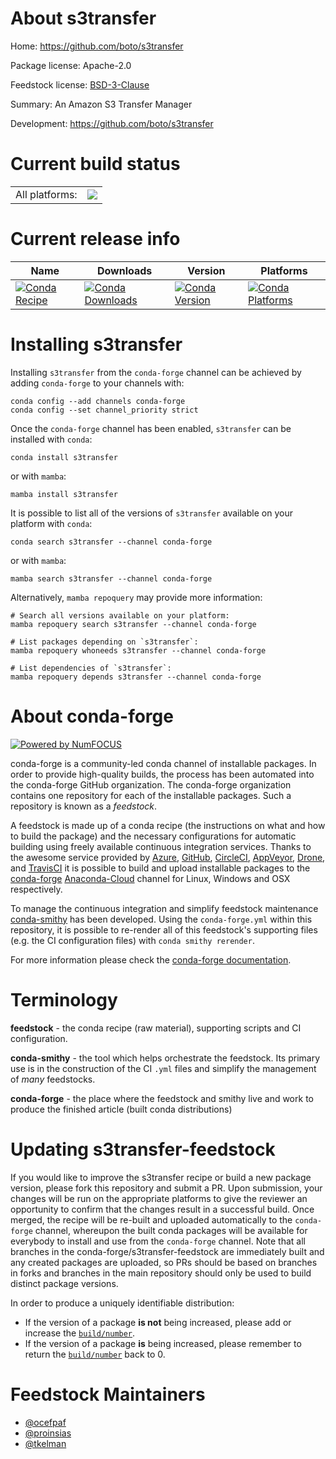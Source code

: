 About s3transfer
================

Home: https://github.com/boto/s3transfer

Package license: Apache-2.0

Feedstock license: [BSD-3-Clause](https://github.com/conda-forge/s3transfer-feedstock/blob/main/LICENSE.txt)

Summary: An Amazon S3 Transfer Manager

Development: https://github.com/boto/s3transfer

Current build status
====================


<table><tr><td>All platforms:</td>
    <td>
      <a href="https://dev.azure.com/conda-forge/feedstock-builds/_build/latest?definitionId=1870&branchName=main">
        <img src="https://dev.azure.com/conda-forge/feedstock-builds/_apis/build/status/s3transfer-feedstock?branchName=main">
      </a>
    </td>
  </tr>
</table>

Current release info
====================

| Name | Downloads | Version | Platforms |
| --- | --- | --- | --- |
| [![Conda Recipe](https://img.shields.io/badge/recipe-s3transfer-green.svg)](https://anaconda.org/conda-forge/s3transfer) | [![Conda Downloads](https://img.shields.io/conda/dn/conda-forge/s3transfer.svg)](https://anaconda.org/conda-forge/s3transfer) | [![Conda Version](https://img.shields.io/conda/vn/conda-forge/s3transfer.svg)](https://anaconda.org/conda-forge/s3transfer) | [![Conda Platforms](https://img.shields.io/conda/pn/conda-forge/s3transfer.svg)](https://anaconda.org/conda-forge/s3transfer) |

Installing s3transfer
=====================

Installing `s3transfer` from the `conda-forge` channel can be achieved by adding `conda-forge` to your channels with:

```
conda config --add channels conda-forge
conda config --set channel_priority strict
```

Once the `conda-forge` channel has been enabled, `s3transfer` can be installed with `conda`:

```
conda install s3transfer
```

or with `mamba`:

```
mamba install s3transfer
```

It is possible to list all of the versions of `s3transfer` available on your platform with `conda`:

```
conda search s3transfer --channel conda-forge
```

or with `mamba`:

```
mamba search s3transfer --channel conda-forge
```

Alternatively, `mamba repoquery` may provide more information:

```
# Search all versions available on your platform:
mamba repoquery search s3transfer --channel conda-forge

# List packages depending on `s3transfer`:
mamba repoquery whoneeds s3transfer --channel conda-forge

# List dependencies of `s3transfer`:
mamba repoquery depends s3transfer --channel conda-forge
```


About conda-forge
=================

[![Powered by
NumFOCUS](https://img.shields.io/badge/powered%20by-NumFOCUS-orange.svg?style=flat&colorA=E1523D&colorB=007D8A)](https://numfocus.org)

conda-forge is a community-led conda channel of installable packages.
In order to provide high-quality builds, the process has been automated into the
conda-forge GitHub organization. The conda-forge organization contains one repository
for each of the installable packages. Such a repository is known as a *feedstock*.

A feedstock is made up of a conda recipe (the instructions on what and how to build
the package) and the necessary configurations for automatic building using freely
available continuous integration services. Thanks to the awesome service provided by
[Azure](https://azure.microsoft.com/en-us/services/devops/), [GitHub](https://github.com/),
[CircleCI](https://circleci.com/), [AppVeyor](https://www.appveyor.com/),
[Drone](https://cloud.drone.io/welcome), and [TravisCI](https://travis-ci.com/)
it is possible to build and upload installable packages to the
[conda-forge](https://anaconda.org/conda-forge) [Anaconda-Cloud](https://anaconda.org/)
channel for Linux, Windows and OSX respectively.

To manage the continuous integration and simplify feedstock maintenance
[conda-smithy](https://github.com/conda-forge/conda-smithy) has been developed.
Using the ``conda-forge.yml`` within this repository, it is possible to re-render all of
this feedstock's supporting files (e.g. the CI configuration files) with ``conda smithy rerender``.

For more information please check the [conda-forge documentation](https://conda-forge.org/docs/).

Terminology
===========

**feedstock** - the conda recipe (raw material), supporting scripts and CI configuration.

**conda-smithy** - the tool which helps orchestrate the feedstock.
                   Its primary use is in the construction of the CI ``.yml`` files
                   and simplify the management of *many* feedstocks.

**conda-forge** - the place where the feedstock and smithy live and work to
                  produce the finished article (built conda distributions)


Updating s3transfer-feedstock
=============================

If you would like to improve the s3transfer recipe or build a new
package version, please fork this repository and submit a PR. Upon submission,
your changes will be run on the appropriate platforms to give the reviewer an
opportunity to confirm that the changes result in a successful build. Once
merged, the recipe will be re-built and uploaded automatically to the
`conda-forge` channel, whereupon the built conda packages will be available for
everybody to install and use from the `conda-forge` channel.
Note that all branches in the conda-forge/s3transfer-feedstock are
immediately built and any created packages are uploaded, so PRs should be based
on branches in forks and branches in the main repository should only be used to
build distinct package versions.

In order to produce a uniquely identifiable distribution:
 * If the version of a package **is not** being increased, please add or increase
   the [``build/number``](https://docs.conda.io/projects/conda-build/en/latest/resources/define-metadata.html#build-number-and-string).
 * If the version of a package **is** being increased, please remember to return
   the [``build/number``](https://docs.conda.io/projects/conda-build/en/latest/resources/define-metadata.html#build-number-and-string)
   back to 0.

Feedstock Maintainers
=====================

* [@ocefpaf](https://github.com/ocefpaf/)
* [@proinsias](https://github.com/proinsias/)
* [@tkelman](https://github.com/tkelman/)

